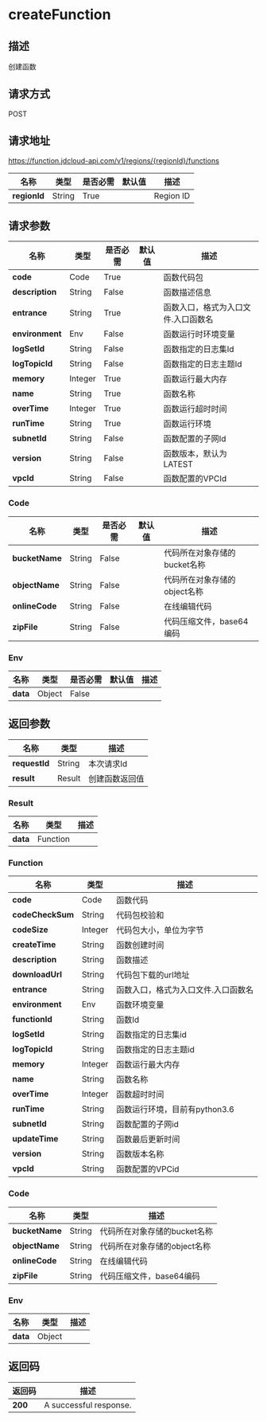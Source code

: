 # createFunction


## 描述
创建函数

## 请求方式
POST

## 请求地址
https://function.jdcloud-api.com/v1/regions/{regionId}/functions

|名称|类型|是否必需|默认值|描述|
|---|---|---|---|---|
|**regionId**|String|True| |Region ID|

## 请求参数
|名称|类型|是否必需|默认值|描述|
|---|---|---|---|---|
|**code**|Code|True| |函数代码包|
|**description**|String|False| |函数描述信息|
|**entrance**|String|True| |函数入口，格式为入口文件.入口函数名|
|**environment**|Env|False| |函数运行时环境变量|
|**logSetId**|String|False| |函数指定的日志集Id|
|**logTopicId**|String|False| |函数指定的日志主题Id|
|**memory**|Integer|True| |函数运行最大内存|
|**name**|String|True| |函数名称|
|**overTime**|Integer|True| |函数运行超时时间|
|**runTime**|String|True| |函数运行环境|
|**subnetId**|String|False| |函数配置的子网Id|
|**version**|String|False| |函数版本，默认为LATEST|
|**vpcId**|String|False| |函数配置的VPCId|

### Code
|名称|类型|是否必需|默认值|描述|
|---|---|---|---|---|
|**bucketName**|String|False| |代码所在对象存储的bucket名称|
|**objectName**|String|False| |代码所在对象存储的object名称|
|**onlineCode**|String|False| |在线编辑代码|
|**zipFile**|String|False| |代码压缩文件，base64编码|
### Env
|名称|类型|是否必需|默认值|描述|
|---|---|---|---|---|
|**data**|Object|False| | |

## 返回参数
|名称|类型|描述|
|---|---|---|
|**requestId**|String|本次请求Id|
|**result**|Result|创建函数返回值|

### Result
|名称|类型|描述|
|---|---|---|
|**data**|Function| |
### Function
|名称|类型|描述|
|---|---|---|
|**code**|Code|函数代码|
|**codeCheckSum**|String|代码包校验和|
|**codeSize**|Integer|代码包大小，单位为字节|
|**createTime**|String|函数创建时间|
|**description**|String|函数描述|
|**downloadUrl**|String|代码包下载的url地址|
|**entrance**|String|函数入口，格式为入口文件.入口函数名|
|**environment**|Env|函数环境变量|
|**functionId**|String|函数Id|
|**logSetId**|String|函数指定的日志集id|
|**logTopicId**|String|函数指定的日志主题id|
|**memory**|Integer|函数运行最大内存|
|**name**|String|函数名称|
|**overTime**|Integer|函数超时时间|
|**runTime**|String|函数运行环境，目前有python3.6|
|**subnetId**|String|函数配置的子网id|
|**updateTime**|String|函数最后更新时间|
|**version**|String|函数版本名称|
|**vpcId**|String|函数配置的VPCid|
### Code
|名称|类型|描述|
|---|---|---|
|**bucketName**|String|代码所在对象存储的bucket名称|
|**objectName**|String|代码所在对象存储的object名称|
|**onlineCode**|String|在线编辑代码|
|**zipFile**|String|代码压缩文件，base64编码|
### Env
|名称|类型|描述|
|---|---|---|
|**data**|Object| |

## 返回码
|返回码|描述|
|---|---|
|**200**|A successful response.|
